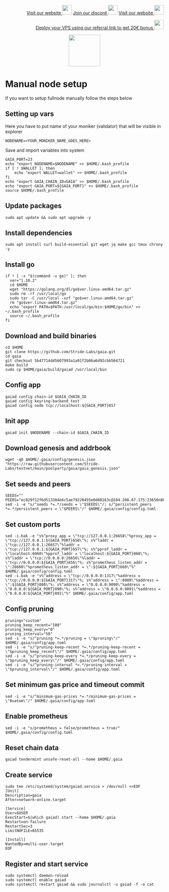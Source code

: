 <p style="font-size:14px" align="right">
<a href="https://kjnodes.com/" target="_blank">Visit our website <img src="https://user-images.githubusercontent.com/50621007/168689709-7e537ca6-b6b8-4adc-9bd0-186ea4ea4aed.png" width="30"/></a>
<a href="https://discord.gg/QmGfDKrA" target="_blank">Join our discord <img src="https://user-images.githubusercontent.com/50621007/176236430-53b0f4de-41ff-41f7-92a1-4233890a90c8.png" width="30"/></a>
<a href="https://kjnodes.com/" target="_blank">Visit our website <img src="https://user-images.githubusercontent.com/50621007/168689709-7e537ca6-b6b8-4adc-9bd0-186ea4ea4aed.png" width="30"/></a>
</p>

<p style="font-size:14px" align="right">
<a href="https://hetzner.cloud/?ref=y8pQKS2nNy7i" target="_blank">Deploy your VPS using our referral link to get 20€ bonus <img src="https://user-images.githubusercontent.com/50621007/174612278-11716b2a-d662-487e-8085-3686278dd869.png" width="30"/></a>
</p>

<p align="center">
  <img height="100" height="auto" src="https://user-images.githubusercontent.com/50621007/177221972-75fcf1b3-6e95-44dd-b43e-e32377685af8.png">
</p>

# Manual node setup
If you want to setup fullnode manually follow the steps below

## Setting up vars
Here you have to put name of your moniker (validator) that will be visible in explorer
```
NODENAME=<YOUR_MONIKER_NAME_GOES_HERE>
```

Save and import variables into system
```
GAIA_PORT=23
echo "export NODENAME=$NODENAME" >> $HOME/.bash_profile
if [ ! $WALLET ]; then
	echo "export WALLET=wallet" >> $HOME/.bash_profile
fi
echo "export GAIA_CHAIN_ID=GAIA" >> $HOME/.bash_profile
echo "export GAIA_PORT=${GAIA_PORT}" >> $HOME/.bash_profile
source $HOME/.bash_profile
```

## Update packages
```
sudo apt update && sudo apt upgrade -y
```

## Install dependencies
```
sudo apt install curl build-essential git wget jq make gcc tmux chrony -y
```

## Install go
```
if ! [ -x "$(command -v go)" ]; then
  ver="1.18.2"
  cd $HOME
  wget "https://golang.org/dl/go$ver.linux-amd64.tar.gz"
  sudo rm -rf /usr/local/go
  sudo tar -C /usr/local -xzf "go$ver.linux-amd64.tar.gz"
  rm "go$ver.linux-amd64.tar.gz"
  echo "export PATH=$PATH:/usr/local/go/bin:$HOME/go/bin" >> ~/.bash_profile
  source ~/.bash_profile
fi
```

## Download and build binaries
```
cd $HOME
git clone https://github.com/Stride-Labs/gaia.git
cd gaia
git checkout 5b47714dd5607993a1a91f2b06a6d92cbb504721
make build
sudo cp $HOME/gaia/build/gaiad /usr/local/bin
```

## Config app
```
gaiad config chain-id $GAIA_CHAIN_ID
gaiad config keyring-backend test
gaiad config node tcp://localhost:${GAIA_PORT}657
```

## Init app
```
gaiad init $NODENAME --chain-id $GAIA_CHAIN_ID
```

## Download genesis and addrbook
```
wget -qO $HOME/.gaia/config/genesis.json "https://raw.githubusercontent.com/Stride-Labs/testnet/main/poolparty/gaia/gaia_genesis.json"
```

## Set seeds and peers
```
SEEDS=""
PEERS="ec829f12f6d513384e6c5ae79220455e0d80163c@104.208.67.175:23656n88f9b658a77a1ed7376adbc6d0584da8c1a35f6f@176.124.213.56:23656nb8948a13a8953f864ff43fa31ede14a21e44efdc@88.208.57.200:26656nb3dee7da18fc03c8f9481bad25a06138c7badd8c@86.48.2.74:23656nb7716bc446bd0c636ccb343c408065af71fbb576@159.65.20.94:23656n4f0e774fdf629771045fc95e74145d04e899af92@134.122.96.36:23656na3720d1999a88056ef74fdb923e27dfd9c24c01d@40.114.118.113:23656n8f7058c8d3ba5b889c9895ed4525cb89e64f0a8b@75.119.133.19:23656nb767515dca0be232fc287e0d274831a8c80fcac7@5.9.147.22:26256nc3c32094135bc9d9148dbcbac52fdace8d01d62c@51.77.108.119:23656na3b3668f967de210ae31ce779deed03f91074038@185.249.225.35:23656nd241b443f87c613d8e7039acd64ff7c296166b99@38.242.134.205:23656n8e2cf0c23b69924a8442b8102951778bd5254773@38.242.233.25:23656n4e6ba3223ba24e27eccffede205e4cffcbae903a@38.242.135.66:23656n9c86d46e33566001c89d274e2559932a4e98e406@20.90.88.145:23656nccadfbc7c6204887edc9a6eba5f9beed78ffe9de@149.102.137.76:23656nc24fecd05c85385aaa84e587557285e7dfe38d54@217.160.207.56:23656nc6dcce40e8b8a00f353a642ef0ee3623a333c067@20.230.133.117:23656n964f3d7398196238acd9e26cc96ad7787c7513f6@45.130.104.89:23656nff3a2a2022b2d53541efc0403af302eae2775da5@51.159.182.149:23656n6567e116f975eb36be8e15598f10917dab831c35@31.207.44.66:23656n853174f1ca8b78fbbfdefd32af7cc1f3fc424ce3@185.182.187.33:23656n6fd97df135f806249b55789d314b1482df38d366@20.213.53.251:23656n2101d45204248d9a8b825a23950370029d5e136e@195.88.87.43:23656n75c0154117e46f29b1eee482d740f0cc73ef76ed@164.92.80.118:23656nf6149bcd125f8972b0dc333c84cfef6fc3b9b54a@20.193.154.140:23656n6b85c6a0b2cdcf05d0ce5b2f6a78728b510fcb01@131.255.179.4:23656n87c1cebe140dbde04644e62a31af7863fa1b4fc5@157.245.0.168:23656na64faaf6fe45425352524341d2f390ce6c603c09@139.162.2.113:23656n712f37d4e5f080452759bb6f4c7ed1716270584f@20.25.144.37:23656n23e60781c1e71968d7412cb6f45aa7d5648f2517@52.234.146.133:23656naa3aa0e1244c0503b6d94d7a2ab4554ba0e3fd79@173.212.233.187:23656n7f248115c0636860cfcdfaec5a20f42bc6d622a2@38.242.222.136:23656nc5291f693b9b4117c28067"
sed -i -e "s/^seeds *=.*/seeds = \"$SEEDS\"/; s/^persistent_peers *=.*/persistent_peers = \"$PEERS\"/" $HOME/.gaia/config/config.toml
```

## Set custom ports
```
sed -i.bak -e "s%^proxy_app = \"tcp://127.0.0.1:26658\"%proxy_app = \"tcp://127.0.0.1:${GAIA_PORT}658\"%; s%^laddr = \"tcp://127.0.0.1:26657\"%laddr = \"tcp://127.0.0.1:${GAIA_PORT}657\"%; s%^pprof_laddr = \"localhost:6060\"%pprof_laddr = \"localhost:${GAIA_PORT}060\"%; s%^laddr = \"tcp://0.0.0.0:26656\"%laddr = \"tcp://0.0.0.0:${GAIA_PORT}656\"%; s%^prometheus_listen_addr = \":26660\"%prometheus_listen_addr = \":${GAIA_PORT}660\"%" $HOME/.gaia/config/config.toml
sed -i.bak -e "s%^address = \"tcp://0.0.0.0:1317\"%address = \"tcp://0.0.0.0:${GAIA_PORT}317\"%; s%^address = \":8080\"%address = \":${GAIA_PORT}080\"%; s%^address = \"0.0.0.0:9090\"%address = \"0.0.0.0:${GAIA_PORT}090\"%; s%^address = \"0.0.0.0:9091\"%address = \"0.0.0.0:${GAIA_PORT}091\"%" $HOME/.gaia/config/app.toml
```

## Config pruning
```
pruning="custom"
pruning_keep_recent="100"
pruning_keep_every="0"
pruning_interval="50"
sed -i -e "s/^pruning *=.*/pruning = \"$pruning\"/" $HOME/.gaia/config/app.toml
sed -i -e "s/^pruning-keep-recent *=.*/pruning-keep-recent = \"$pruning_keep_recent\"/" $HOME/.gaia/config/app.toml
sed -i -e "s/^pruning-keep-every *=.*/pruning-keep-every = \"$pruning_keep_every\"/" $HOME/.gaia/config/app.toml
sed -i -e "s/^pruning-interval *=.*/pruning-interval = \"$pruning_interval\"/" $HOME/.gaia/config/app.toml
```

## Set minimum gas price and timeout commit
```
sed -i -e "s/^minimum-gas-prices *=.*/minimum-gas-prices = \"0uatom\"/" $HOME/.gaia/config/app.toml
```

## Enable prometheus
```
sed -i -e "s/prometheus = false/prometheus = true/" $HOME/.gaia/config/config.toml
```

## Reset chain data
```
gaiad tendermint unsafe-reset-all --home $HOME/.gaia
```

## Create service
```
sudo tee /etc/systemd/system/gaiad.service > /dev/null <<EOF
[Unit]
Description=gaia
After=network-online.target

[Service]
User=$USER
ExecStart=$(which gaiad) start --home $HOME/.gaia
Restart=on-failure
RestartSec=3
LimitNOFILE=65535

[Install]
WantedBy=multi-user.target
EOF
```

## Register and start service
```
sudo systemctl daemon-reload
sudo systemctl enable gaiad
sudo systemctl restart gaiad && sudo journalctl -u gaiad -f -o cat
```
